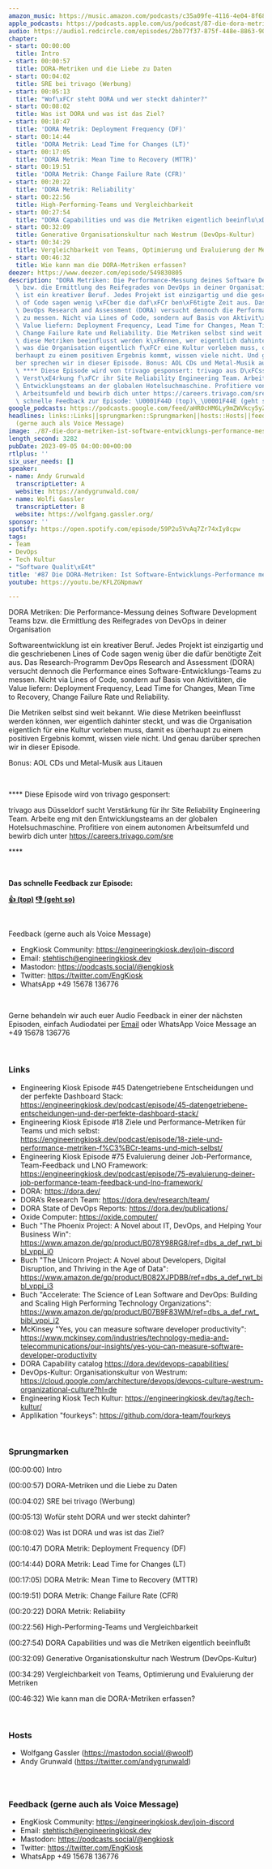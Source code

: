 ```yaml
---
amazon_music: https://music.amazon.com/podcasts/c35a09fe-4116-4e04-8f68-77d61b112e46/episodes/67c8fd70-875c-445f-9333-1025f115bcd2/engineering-kiosk-87-die-dora-metriken-ist-software-entwicklungs-performance-messbar
apple_podcasts: https://podcasts.apple.com/us/podcast/87-die-dora-metriken-ist-software-entwicklungs-performance/id1603082924?i=1000626765082&uo=4
audio: https://audio1.redcircle.com/episodes/2bb77f37-875f-448e-8863-907c231ace1d/stream.mp3
chapter:
- start: 00:00:00
  title: Intro
- start: 00:00:57
  title: DORA-Metriken und die Liebe zu Daten
- start: 00:04:02
  title: SRE bei trivago (Werbung)
- start: 00:05:13
  title: "Wof\xFCr steht DORA und wer steckt dahinter?"
- start: 00:08:02
  title: Was ist DORA und was ist das Ziel?
- start: 00:10:47
  title: 'DORA Metrik: Deployment Frequency (DF)'
- start: 00:14:44
  title: 'DORA Metrik: Lead Time for Changes (LT)'
- start: 00:17:05
  title: 'DORA Metrik: Mean Time to Recovery (MTTR)'
- start: 00:19:51
  title: 'DORA Metrik: Change Failure Rate (CFR)'
- start: 00:20:22
  title: 'DORA Metrik: Reliability'
- start: 00:22:56
  title: High-Performing-Teams und Vergleichbarkeit
- start: 00:27:54
  title: "DORA Capabilities und was die Metriken eigentlich beeinflu\xDFt"
- start: 00:32:09
  title: Generative Organisationskultur nach Westrum (DevOps-Kultur)
- start: 00:34:29
  title: Vergleichbarkeit von Teams, Optimierung und Evaluierung der Metriken
- start: 00:46:32
  title: Wie kann man die DORA-Metriken erfassen?
deezer: https://www.deezer.com/episode/549830805
description: "DORA Metriken: Die Performance-Messung deines Software Development Teams\
  \ bzw. die Ermittlung des Reifegrades von DevOps in deiner Organisation Softwareentwicklung\
  \ ist ein kreativer Beruf. Jedes Projekt ist einzigartig und die geschriebenen Lines\
  \ of Code sagen wenig \xFCber die daf\xFCr ben\xF6tigte Zeit aus. Das Research-Programm\
  \ DevOps Research and Assessment (DORA) versucht dennoch die Performance eines Software-Entwicklungs-Teams\
  \ zu messen. Nicht via Lines of Code, sondern auf Basis von Aktivit\xE4ten, die\
  \ Value liefern: Deployment Frequency, Lead Time for Changes, Mean Time to Recovery,\
  \ Change Failure Rate und Reliability. Die Metriken selbst sind weit bekannt. Wie\
  \ diese Metriken beeinflusst werden k\xF6nnen, wer eigentlich dahinter steckt, und\
  \ was die Organisation eigentlich f\xFCr eine Kultur vorleben muss, damit es \xFC\
  berhaupt zu einem positiven Ergebnis kommt, wissen viele nicht. Und genau dar\xFC\
  ber sprechen wir in dieser Episode. Bonus: AOL CDs und Metal-Musik aus Litauen \
  \ **** Diese Episode wird von trivago gesponsert: trivago aus D\xFCsseldorf sucht\
  \ Verst\xE4rkung f\xFCr ihr Site Reliability Engineering Team. Arbeite eng mit den\
  \ Entwicklungsteams an der globalen Hotelsuchmaschine. Profitiere von einem autonomen\
  \ Arbeitsumfeld und bewirb dich unter https://careers.trivago.com/sre\_ ****  Das\
  \ schnelle Feedback zur Episode: \U0001F44D (top)\_\U0001F44E (geht so)"
google_podcasts: https://podcasts.google.com/feed/aHR0cHM6Ly9mZWVkcy5yZWRjaXJjbGUuY29tLzBlY2ZkZmQ3LWZkYTEtNGMzZC05NTE1LTQ3NjcyN2Y5ZGY1ZQ/episode/MjAzNzFmZmMtNDE3YS00NTJmLTlmMjAtOGQzM2QyMTZjOGMw?sa=X&ved=2ahUKEwj-pOy13pKBAxUxnWoFHZkACc8QkfYCegQIARAF
headlines: links::Links||sprungmarken::Sprungmarken||hosts::Hosts||feedback-gerne-auch-als-voice-message::Feedback
  (gerne auch als Voice Message)
image: ./87-die-dora-metriken-ist-software-entwicklungs-performance-messbar.jpg
length_second: 3282
pubDate: 2023-09-05 04:00:00+00:00
rtlplus: ''
six_user_needs: []
speaker:
- name: Andy Grunwald
  transcriptLetter: A
  website: https://andygrunwald.com/
- name: Wolfi Gassler
  transcriptLetter: B
  website: https://wolfgang.gassler.org/
sponsor: ''
spotify: https://open.spotify.com/episode/59P2u5VvAq7Zr74xIy8cpw
tags:
- Team
- DevOps
- Tech Kultur
- "Software Qualit\xE4t"
title: '#87 Die DORA-Metriken: Ist Software-Entwicklungs-Performance messbar?'
youtube: https://youtu.be/KFLZGNpmawY

---
```

<p>DORA Metriken: Die Performance-Messung deines Software Development Teams bzw. die Ermittlung des Reifegrades von DevOps in deiner Organisation</p><p>Softwareentwicklung ist ein kreativer Beruf. Jedes Projekt ist einzigartig und die geschriebenen Lines of Code sagen wenig über die dafür benötigte Zeit aus. Das Research-Programm DevOps Research and Assessment (DORA) versucht dennoch die Performance eines Software-Entwicklungs-Teams zu messen. Nicht via Lines of Code, sondern auf Basis von Aktivitäten, die Value liefern: Deployment Frequency, Lead Time for Changes, Mean Time to Recovery, Change Failure Rate und Reliability.</p><p>Die Metriken selbst sind weit bekannt. Wie diese Metriken beeinflusst werden können, wer eigentlich dahinter steckt, und was die Organisation eigentlich für eine Kultur vorleben muss, damit es überhaupt zu einem positiven Ergebnis kommt, wissen viele nicht. Und genau darüber sprechen wir in dieser Episode.</p><p>Bonus: AOL CDs und Metal-Musik aus Litauen</p><p><br></p><p>**** Diese Episode wird von trivago gesponsert:</p><p>trivago aus Düsseldorf sucht Verstärkung für ihr Site Reliability Engineering Team. Arbeite eng mit den Entwicklungsteams an der globalen Hotelsuchmaschine. Profitiere von einem autonomen Arbeitsumfeld und bewirb dich unter <a href="https://careers.trivago.com/sre" rel="nofollow">https://careers.trivago.com/sre</a> </p><p>****</p><p><br></p><p><strong>Das schnelle Feedback zur Episode:</strong></p><p><a href="https://api.openpodcast.dev/feedback/87/upvote" rel="nofollow"><strong>👍 (top)</strong></a><strong> </strong><a href="https://api.openpodcast.dev/feedback/87/downvote" rel="nofollow"><strong>👎 (geht so)</strong></a></p><p><br></p><p>Feedback (gerne auch als Voice Message)</p><ul><li>EngKiosk Community: <a href="https://engineeringkiosk.dev/join-discord">https://engineeringkiosk.dev/join-discord</a> </li><li>Email: <a href="mailto:stehtisch@engineeringkiosk.dev" rel="nofollow">stehtisch@engineeringkiosk.dev</a></li><li>Mastodon: <a href="https://podcasts.social/@engkiosk" rel="nofollow">https://podcasts.social/@engkiosk</a></li><li>Twitter: <a href="https://twitter.com/EngKiosk" rel="nofollow">https://twitter.com/EngKiosk</a></li><li>WhatsApp +49 15678 136776</li></ul><p><br></p><p>Gerne behandeln wir auch euer Audio Feedback in einer der nächsten Episoden, einfach Audiodatei per <a href="https://engineeringkiosk.dev/kontakt/">Email</a> oder WhatsApp Voice Message an +49 15678 136776</p><p><br></p><h3 id="links">Links</h3><ul><li>Engineering Kiosk Episode #45 Datengetriebene Entscheidungen und der perfekte Dashboard Stack: <a href="https://engineeringkiosk.dev/podcast/episode/45-datengetriebene-entscheidungen-und-der-perfekte-dashboard-stack/">https://engineeringkiosk.dev/podcast/episode/45-datengetriebene-entscheidungen-und-der-perfekte-dashboard-stack/</a></li><li>Engineering Kiosk Episode #18 Ziele und Performance-Metriken für Teams und mich selbst: <a href="https://engineeringkiosk.dev/podcast/episode/18-ziele-und-performance-metriken-f%C3%BCr-teams-und-mich-selbst/">https://engineeringkiosk.dev/podcast/episode/18-ziele-und-performance-metriken-f%C3%BCr-teams-und-mich-selbst/</a></li><li>Engineering Kiosk Episode #75 Evaluierung deiner Job-Performance, Team-Feedback und LNO Framework: <a href="https://engineeringkiosk.dev/podcast/episode/75-evaluierung-deiner-job-performance-team-feedback-und-lno-framework/">https://engineeringkiosk.dev/podcast/episode/75-evaluierung-deiner-job-performance-team-feedback-und-lno-framework/</a></li><li>DORA: <a href="https://dora.dev/" rel="nofollow">https://dora.dev/</a></li><li>DORA’s Research Team: <a href="https://dora.dev/research/team/" rel="nofollow">https://dora.dev/research/team/</a></li><li>DORA State of DevOps Reports: <a href="https://dora.dev/publications/" rel="nofollow">https://dora.dev/publications/</a></li><li>Oxide Computer: <a href="https://oxide.computer/" rel="nofollow">https://oxide.computer/</a></li><li>Buch &#34;The Phoenix Project: A Novel about IT, DevOps, and Helping Your Business Win&#34;: <a href="https://www.amazon.de/gp/product/B078Y98RG8/ref=dbs_a_def_rwt_bibl_vppi_i0" rel="nofollow">https://www.amazon.de/gp/product/B078Y98RG8/ref=dbs_a_def_rwt_bibl_vppi_i0</a></li><li>Buch &#34;The Unicorn Project: A Novel about Developers, Digital Disruption, and Thriving in the Age of Data&#34;: <a href="https://www.amazon.de/gp/product/B082XJPDBB/ref=dbs_a_def_rwt_bibl_vppi_i3" rel="nofollow">https://www.amazon.de/gp/product/B082XJPDBB/ref=dbs_a_def_rwt_bibl_vppi_i3</a></li><li>Buch &#34;Accelerate: The Science of Lean Software and DevOps: Building and Scaling High Performing Technology Organizations&#34;: <a href="https://www.amazon.de/gp/product/B07B9F83WM/ref=dbs_a_def_rwt_bibl_vppi_i2" rel="nofollow">https://www.amazon.de/gp/product/B07B9F83WM/ref=dbs_a_def_rwt_bibl_vppi_i2</a></li><li>McKinsey &#34;Yes, you can measure software developer productivity&#34;: <a href="https://www.mckinsey.com/industries/technology-media-and-telecommunications/our-insights/yes-you-can-measure-software-developer-productivity" rel="nofollow">https://www.mckinsey.com/industries/technology-media-and-telecommunications/our-insights/yes-you-can-measure-software-developer-productivity</a></li><li>DORA Capability catalog <a href="https://dora.dev/devops-capabilities/" rel="nofollow">https://dora.dev/devops-capabilities/</a></li><li>DevOps-Kultur: Organisationskultur von Westrum: <a href="https://cloud.google.com/architecture/devops/devops-culture-westrum-organizational-culture?hl=de" rel="nofollow">https://cloud.google.com/architecture/devops/devops-culture-westrum-organizational-culture?hl=de</a></li><li>Engineering Kiosk Tech Kultur: <a href="https://engineeringkiosk.dev/tag/tech-kultur/">https://engineeringkiosk.dev/tag/tech-kultur/</a></li><li>Applikation &#34;fourkeys&#34;: <a href="https://github.com/dora-team/fourkeys" rel="nofollow">https://github.com/dora-team/fourkeys</a></li></ul><p><br></p><h3 id="sprungmarken">Sprungmarken</h3><p>(00:00:00) Intro</p><p>(00:00:57) DORA-Metriken und die Liebe zu Daten</p><p>(00:04:02) SRE bei trivago (Werbung)</p><p>(00:05:13) Wofür steht DORA und wer steckt dahinter?</p><p>(00:08:02) Was ist DORA und was ist das Ziel?</p><p>(00:10:47) DORA Metrik: Deployment Frequency (DF)</p><p>(00:14:44) DORA Metrik: Lead Time for Changes (LT)</p><p>(00:17:05) DORA Metrik: Mean Time to Recovery (MTTR)</p><p>(00:19:51) DORA Metrik: Change Failure Rate (CFR)</p><p>(00:20:22) DORA Metrik: Reliability</p><p>(00:22:56) High-Performing-Teams und Vergleichbarkeit</p><p>(00:27:54) DORA Capabilities und was die Metriken eigentlich beeinflußt</p><p>(00:32:09) Generative Organisationskultur nach Westrum (DevOps-Kultur)</p><p>(00:34:29) Vergleichbarkeit von Teams, Optimierung und Evaluierung der Metriken</p><p>(00:46:32) Wie kann man die DORA-Metriken erfassen?</p><p><br></p><h3 id="hosts">Hosts</h3><ul><li>Wolfgang Gassler (<a href="https://mastodon.social/@woolf" rel="nofollow">https://mastodon.social/@woolf</a>)</li><li>Andy Grunwald (<a href="https://twitter.com/andygrunwald" rel="nofollow">https://twitter.com/andygrunwald</a>)</li></ul><h3><br></h3><h3 id="feedback-gerne-auch-als-voice-message">Feedback (gerne auch als Voice Message)</h3><ul><li>EngKiosk Community: <a href="https://engineeringkiosk.dev/join-discord">https://engineeringkiosk.dev/join-discord</a> </li><li>Email: <a href="mailto:stehtisch@engineeringkiosk.dev" rel="nofollow">stehtisch@engineeringkiosk.dev</a></li><li>Mastodon: <a href="https://podcasts.social/@engkiosk" rel="nofollow">https://podcasts.social/@engkiosk</a></li><li>Twitter: <a href="https://twitter.com/EngKiosk" rel="nofollow">https://twitter.com/EngKiosk</a></li><li>WhatsApp +49 15678 136776</li></ul>